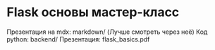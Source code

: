 # Flask основы мастер-класс

Презентация на mdx: markdown/ (Лучше смотреть через неё)
Код python: backend/
Презентация: flask_basics.pdf
